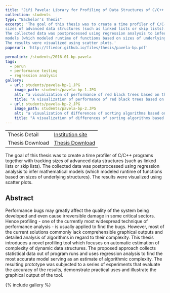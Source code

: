 ```yaml
---
title: "Jiří Pavela: Library for Profiling of Data Structures of C/C++ Programs"
collection: students
type: "Bachelor's Thesis"
excerpt: 'The goal of this thesis was to create a time profiler of C/C++ programs together with tracking
sizes of advanced data structures (such as linked lists or skip lists). 
The collected data was postprocessed using regression analysis to infer mathematical
models (which modeled runtime of functions based on sizes of underlying structures).
The results were visualized using scatter plots.'
paperurl: 'http://tfiedor.github.io/files/thesis/pavela-bp.pdf'

permalink: /students/2016-01-bp-pavela
tags: 
  - perun
  - performance testing
  - regression analysis
gallery:
  - url: students/pavela-bp-1.JPG
    image_path: students/pavela-bp-1.JPG
    alt: "a visualization of performance of red black trees based on their size"
    title: "A visualization of performance of red black trees based on their size"
  - url: students/pavela-bp-2.JPG
    image_path: students/pavela-bp-2.JPG
    alt: "a visualization of differences of sorting algorithms based on the size of the input"
    title: "A visualization of differences of sorting algorithms based on the size of the input"
---
```

|                      |                                                                                                                                     |
|----------------------|-------------------------------------------------------------------------------------------------------------------------------------|
| Thesis Detail        | [Institution site](https://www.vut.cz/studenti/zav-prace/detail/106436) |
| Thesis Download      | [Thesis Download](https://www.vut.cz/www_base/zav_prace_soubor_verejne.php?file_id=159417) |

The goal of this thesis was to create a time profiler of C/C++ programs together with tracking
sizes of advanced data structures (such as linked lists or skip lists). 
The collected data was postprocessed using regression analysis to infer mathematical
models (which modeled runtime of functions based on sizes of underlying structures).
The results were visualized using scatter plots.

## Abstract

Performance bugs may greatly affect the quality of the system being developed and even cause
irreversible damage in some critical sectors. Hence profiling - one of the currently most
widespread technique of performance analysis - is usually applied to find the bugs. However, most
of the current solutions commonly lack comprehensible graphical outputs and detailed analysis of
algorithms in regard to their complexity. This thesis introduces a novel profiling tool which
focuses on automatic estimation of complexity of dynamic data structures. The proposed approach
collects statistical data out of program runs and uses regression analysis to find the most
accurate model serving as an estimate of algorithmic complexity. The resulting prototype was
subjected to a series of experiments that evaluate the accuracy of the results, demonstrate
practical uses and illustrate the graphical output of the tool.

{% include gallery %}
